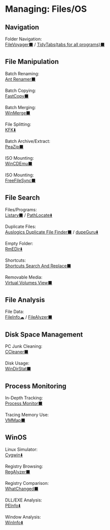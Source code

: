 # Managing: Files/OS

## Navigation

Folder Navigation:  
	[FileVoyager⬛](https://www.filevoyager.com/) / 
	[TidyTabs(tabs for all programs)⬛](https://www.nurgo-software.com/products/tidytabs)

## File Manipulation

Batch Renaming:  
	[Ant Renamer️⬛](https://www.antp.be/software/renamer)

Batch Copying:  
	[FastCopy⬛](https://fastcopy.jp/en/)

Batch Merging:  
	[WinMerge⬛](https://winmerge.org/)

File Splitting:  
	[KFK⬇️](https://kcsoftwares.com/?kfk)

Batch Archive/Extract:  
	[PeaZip⬛](https://www.peazip.org/)

ISO Mounting:  
	[WinCDEmu⬛](http://wincdemu.sysprogs.org/)

ISO Mounting:  
	[FreeFileSync⬛](https://freefilesync.org/)

## File Search

Files/Programs:  
	[Listary⬛](https://www.listary.com/) / 
	[PathLocate⬇️](http://www.pazera-software.com/products/path-locate/)

Duplicate Files:  
	[Auslogics Duplicate File Finder⬛](https://www.auslogics.com/en/software/duplicate-file-finder/) / 
	[dupeGuru⬇️](https://dupeguru.voltaicideas.net/)

Empty Folder:  
	[RmEDir⬇️](http://www.pazera-software.com/products/rmedir/)

Shortcuts:  
	[Shortcuts Search And Replace⬛](http://jacquelin.potier.free.fr/ShortcutsSearchAndReplace/)

Removable Media:  
	[Virtual Volumes View⬛](http://vvvapp.sourceforge.net/)

## File Analysis

File Data:  
	[FileInfo☁](https://fileinfo.com/) / 
	[FileAlyzer⬛](https://www.safer-networking.org/products/filealyzer/)

## Disk Space Management

PC Junk Cleaning:  
	[CCleaner⬛](https://www.ccleaner.com/)

Disk Usage:  
	[WinDirStat⬛](https://windirstat.net/)

## Process Monitoring

In-Depth Tracking:  
	[Process Monitor⬛](https://docs.microsoft.com/en-us/sysinternals/downloads/procmon)

Tracing Memory Use:  
	[VMMap⬛](https://docs.microsoft.com/en-us/sysinternals/downloads/vmmap)

## WinOS

Linux Simulator:  
	[Cygwin⬇️](https://www.cygwin.com/)

Registry Browsing:  
	[RegAlyzer⬛](https://www.safer-networking.org/products/regalyzer/)

Registry Comparison:  
	[WhatChanged⬛](https://portableapps.com/apps/utilities/whatchanged-portable)

DLL/EXE Analysis:  
	[PEInfo⬇️](http://www.pazera-software.com/products/peinfo/)

Window Analysis:  
	[WinInfo⬇️](http://www.pazera-software.com/products/wininfo/)
